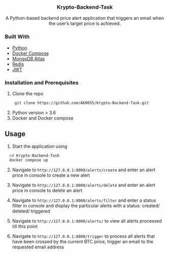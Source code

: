 
<h3 align="center">Krypto-Backend-Task</h3>
<p align="center">
    A Python-based backend price alert application that triggers an email when the user’s target price is
achieved.
    <br /></p>

### Built With

- [Python](https://www.python.org/)
- [Docker Compose](https://docs.docker.com/compose/)
- [MongoDB Atlas](https://www.mongodb.com/)
- [Redis](https://redis.io/)
- [JWT](https://jwt.io/)

### Installation and Prerequisites
1. Clone the repo
    ```sh
     git clone https://github.com/AK0055/Krypto-Backend-Task.git
    ```
2. Python version > 3.6
3. Docker and Docker compose


## Usage
1. Start the application using
```sh
  cd Krypto-Backend-Task
  docker compose up
  ```
2. Navigate to `http://127.0.0.1:8000/alerts/create` and enter an alert price in console to create a new alert

3. Navigate to `http://127.0.0.1:8000/alerts/delete` and enter an alert price in console to delete an alert

4. Navigate to `http://127.0.0.1:8000/alerts/filter` and enter a status filter in console and display the particular alerts with a status: created/ deleted/ triggered

5. Navigate to `http://127.0.0.1:8000/alerts/` to view all alerts processed till this point

6. Navigate to `http://127.0.0.1:8000/trigger` to process all alerts that have been crossed by the current BTC price, trigger an email to the requested email address
 